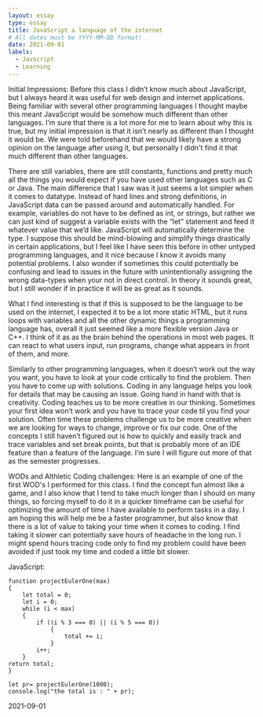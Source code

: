 ```yaml
---
layout: essay
type: essay
title: JavaScript a language of the internet
# All dates must be YYYY-MM-DD format!
date: 2021-09-01
labels:
  - Javscript
  - Learning
---
```


Initial Impressions:
	Before this class I didn’t know much about JavaScript, but I always heard it was useful for web design and internet applications.  Being familiar with several other programming languages I thought maybe this meant JavaScript would be somehow much different than other languages.  I’m sure that there is a lot more for me to learn about why this is true, but my initial impression is that it isn’t nearly as different than I thought it would be.  We were told beforehand that we would likely have a strong opinion on the language after using it, but personally I didn't find it that much different than other languages.

There are still variables, there are still constants, functions and pretty much all the things you would expect if you have used other languages such as C or Java.  The main difference that I saw was it just seems a lot simpler when it comes to datatype. Instead of hard lines and strong definitions, in JavaScript data can be passed around and automatically handled.  For example, variables do not have to be defined as int, or strings, but rather we can just kind of suggest a variable exists with the “let” statement and feed it whatever value that we’d like. JavaScript will automatically determine the type.  I suppose this should be mind-blowing and simplify things drastically in certain applications, but I feel like I have seen this before in other untyped programming languages, and it nice because I know it avoids many potential problems.  I also wonder if sometimes this could potentially be confusing and lead to issues in the future with unintentionally assigning the wrong data-types when your not in direct control.  In theory it sounds great, but I still wonder if in practice it will be as great as it sounds.

What I find interesting is that if this is supposed to be the language to be used on the internet, I expected it to be a lot more static HTML, but it runs loops with variables and all the other dynamic things a programming language has, overall it just seemed like a more flexible version Java or C++. I think of it as as the brain behind the operations in most web pages. It can react to what users input, run programs, change what appears in front of them, and more. 

Similarly to other programming languages, when it doesn’t work out the way you want, you have to look at your code critically to find the problem. Then you have to come up with solutions. Coding in any language helps you look for details that may be causing an issue. Going hand in hand with that is creativity. Coding teaches us to be more creative in our thinking. Sometimes your first idea won’t work and you have to trace your code til you find your solution.  Often time these problems challenge us to be more creative when we are looking for ways to change, improve or fix our code.  One of the concepts I still haven’t figured out is how to quickly and easily track and trace variables and set break points, but that is probably more of an IDE feature than a feature of the language.  I’m sure I will figure out more of that as the semester progresses.
	
WODs and Althletic Coding challenges:
Here is an example of one of the first WOD's I performed for this class. I find the concept fun almost like a game, and I also know that I tend to take much longer than I should on many things, so forcing myself to do it in a quicker timeframe can be useful for optimizing the amount of time I have available to perform tasks in a day.  I am hoping this will help me be a faster programmer, but also know that there is a lot of value to taking your time when it comes to coding.  I find taking it slower can potentially save hours of headache in the long run.  I might spend hours tracing code only to find my problem could have been avoided if just took my time and coded a little bit slower.

JavaScript:


	function projectEulerOne(max)
	{
		let total = 0;
  		let i = 0;
  		while (i < max)
  		{
  			if ((i % 3 === 0) || (i % 5 === 0))
    			{
    				total += i;
    			}
    		i++;
  		} 
  	return total;
	}

	let pr= projectEulerOne(1000);
	console.log("the total is : " + pr);



2021-09-01
